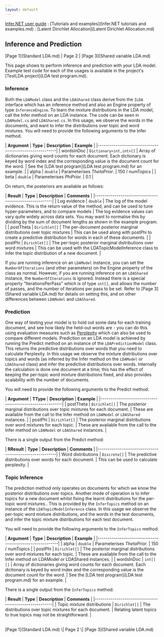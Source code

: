 ```yaml
---
layout: default 
--- 
```

[Infer.NET user guide](index.md) : [Tutorials and examples](Infer.NET tutorials and examples.md) : [Latent Dirichlet Allocation](Latent Dirichlet Allocation.md)

## Inference and Prediction

[Page 1](Standard LDA.md) \| Page 2 \| [Page 3](Shared variable LDA.md)

This page shows to perform inference and prediction with your LDA model. Example test code for each of the usages is available in the project's [TestLDA project](LDA test program.md).

### Inference

Both the `LDAModel` class and the `LDAShared` class derive from the `ILDA` interface which has an inference method and also an Engine property of type `InferenceEngine`. To learn the mixture distributions in the LDA model, call the Infer method on an LDA instance. The code can be seen in `LDAModel.cs` and `LDAShared.cs`. In this usage, we observe the words in the documents, and want to infer the distributions over topic and word mixtures. You will need to provide the following arguments to the Infer method.

| **Argument** | **Type** | **Description** | **Example** |
|---------------------------------------------------------|
| wordsInDoc | `Dictionary<int,int>[]` | Array of dictionaries giving word counts for each document. Each dictionary is keyed by word index and the corresponding value is the document count for the word. | See the [LDA test program](LDA test program.md) for an example. |
| alpha | `double` | Parameterises _ThetaPrior_. | 150 / numTopics |
| beta | `double` | Parameterises _PhiPrior._ | 0.1 |

On return, the posteriors are available as follows:

| **Result** | **Type** | **Description** | **Comments** |
|--------------------------------------------------------|
| Log evidence | `double` | The log of the model evidence. This is the return value of the method, and can be used to tune hyper-parameters, and to compare models | The log evidence values can vary quite widely across data sets. You may want to normalise this by dividing by the sum of document lengths as shown in the example program. |
| postTheta | `Dirichlet[]` | The per-document posterior marginal distributions over topic mixtures | This can be used along with postPhi to create a predictive distribution for words in each of these documents. |
| postPhi | `Dirichlet[]` | The per-topic posterior marginal distributions over word mixtures | This can be used with the LDATopicModelInference class to infer the topic distribution of a new document. |

If you are running inference on an `LDAModel` instance, you can set the `NumberOfIterations` (and other parameters) on the Engine property of the class as normal. However, if you are running inference on an `LDAShared`  instance, the `NumberOfIterations` is ignored. Instead there is a special property "IterationsPerPass" which is of type `int[]`, and allows the number of passes, and the number of iterations per pass to be set. Refer to [Page 3](Shared variable LDA.md) for details on setting this, and on other differences between `LDAModel` and `LDAShared`.

### Prediction

One way of testing your model is to hold out some data for each training document, and see how likely the held-out words are - you can do this using evaluation measures such as [Perplexity](http://en.wikipedia.org/wiki/Perplexity) which can also be used to compare different models. Prediction on an LDA model is achieved by running the Predict method on an instance of the `LDAPredictionModel` class. This returns the predictive distributions over words that you need to calculate Perplexity. In this usage we observe the mixture distributions over topics and words (as inferred by the Infer method on the `LDAModel` or `LDAShared` class) and infer the predictive distributions over words. Internally the calculation is done one document at a time; this has the effect of keeping the per-topic word mixture distributions fixed, and also provides scalability with the number of documents.

You will need to provide the following arguments to the Predict method:

| **Argument** | **TType** | **Description** | **Example** |
|----------------------------------------------------------|
| postTheta | `Dirichlet[]` | The posterior marginal distributions over topic mixtures for each document. | These are available from the call to the Infer method on `LDAModel`  or `LDAShared` instances. |
| postPhi | `Dirichlet[]` | The posterior marginal distributions over word mixtures for each topic. | These are available from the call to the Infer method on `LDAModel`  or `LDAShared` instances. |

There is a single output from the Predict method:

| **RResult** | **Type** | **Description** | **Comments** |
|---------------------------------------------------------|
| Word distributions | `Discrete[]` | The predictive distributions over words for each document. | This can be used to calculate perplexity. |

### Topic Inference

The prediction method only operates on documents for which we know the posterior distributions over topics. Another mode of operation is to infer topics for a new document whilst fixing the learnt distributions for the per-topic word mixtures.. This is provided by the `InferTopics` method on an instance of the `LDATopicModelInference` class. In this usage we observe the per-topic word mixture distributions, and the words in the test documents, and infer the topic mixture distributions for each test document.

You will need to provide the following arguments to the `InferTopics` method.

| **Argument** | **Type** | **Description**  | **Example** |
|----------------------------------------------------------|
| alpha | `double` | Parameterises _ThetaPrior._ | 150 / numTopics |
| postPhi | `Dirichlet[]` | The posterior marginal distributions over word mixtures for each topic. | These are available from the call to the Infer method on LDAModel  or LDAShared instances. |
| wordsInDoc | `int[][]` | Array of dictionaries giving word counts for each document. Each dictionary is keyed by word index and the corresponding value is the document count for the word. | See the [LDA test program](LDA test program.md) for an example. |

There is a single output from the `InferTopics` method:

| **Result** | **Type** | **Description** | **Comments** |
|--------------------------------------------------------|
| Topic mixture distributions | `Dirichlet[]` | The distributions over topic mixtures for each document. | Relating latent topics to true topics may not be straightforward. |

<br/>
[Page 1](Standard LDA.md) \| Page 2 \| [Page 3](Shared variable LDA.md)
